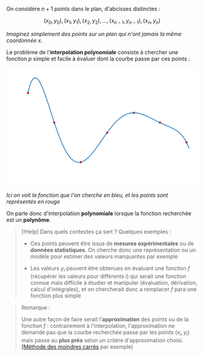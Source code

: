 On considère $n+1$ points dans le plan, d'abcisses distinctes : 

$$
(x_0,y_0),(x_1,y_1), (x_2,y_2), \dots, (x_{n-1},y_{n-1}),(x_n,y_n)
$$

*Imaginez simplement des points sur un plan qui n'ont jamais la même coordonnée* $x$.

Le problème de l'**interpolation polynomiale** consiste à chercher une fonction $p$ simple et facile à évaluer dont la courbe passe par ces points : 

![Illustration](/Illustrations/interpolation.png)

*Ici on voit la fonction que l'on cherche en bleu, et les points sont représentés en rouge*

On parle donc d'interpolation **polynomiale** lorsque la fonction recherchée est un **polynôme**.

>[!Help] Dans quels contextes ça sert ? Quelques exemples :
>
>- Ces points peuvent être issus de **mesures expérimentales** ou de **données statistiques**. On cherche donc une représentation ou un modèle pour estimer des valeurs manquantes par exemple
>  
>- Les valeurs $y_i$ peuvent être obtenues en évaluant une fonction $f$ (récupérer les valeurs pour différents $i$) qui serait une fonction connue mais difficile à étudier et manipuler (évaluation, dérivation, calcul d'intégrales), et on chercherait donc a remplacer $f$ para une fonction plus simple


> Remarque : 
>
> Une autre façon de faire serait l'**approximation** des points ou de la fonction $f$ : contrairement à l'interpolation, l'approximation ne demande pas que la courbe recherchée passe par les points $(x_i,y_i)$ mais passe au **plus près** selon un critère d'approximation choisi. [(Méthode des moindres carrés](https://fr.wikipedia.org/wiki/M%C3%A9thode_des_moindres_carr%C3%A9s_ordinaire#:~:text=La%20m%C3%A9thode%20des%20moindres%20carr%C3%A9s%20consiste%20%C3%A0%20minimiser%20la%20somme,sur%20la%20droite%20de%20r%C3%A9gression.) par exemple)



